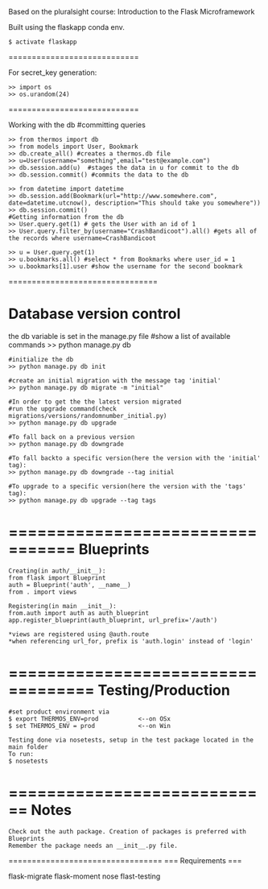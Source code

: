 Based on the pluralsight course: Introduction to the Flask Microframework

Built using the flaskapp conda env.
    
    $ activate flaskapp
============================

For secret_key generation:
    
    >> import os
    >> os.urandom(24)

============================

Working with the db
    #committing queries
    
    >> from thermos import db
    >> from models import User, Bookmark
    >> db.create_all() #creates a thermos.db file
    >> u=User(username="something",email="test@example.com")
    >> db.session.add(u)  #stages the data in u for commit to the db
    >> db.session.commit() #commits the data to the db
    
    >> from datetime import datetime
    >> db.session.add(Bookmark(url="http://www.somewhere.com", date=datetime.utcnow(), description="This should take you somewhere"))
    >> db.session.commit()
    #Getting information from the db
    >> User.query.get(1) # gets the User with an id of 1
    >> User.query.filter_by(username="CrashBandicoot").all() #gets all of the records where username=CrashBandicoot
    
    >> u = User.query.get(1)
    >> u.bookmarks.all() #select * from Bookmarks where user_id = 1
    >> u.bookmarks[1].user #show the username for the second bookmark
================================

Database version control
==========================
the db variable is set in the manage.py file
    #show a list of available commands
    >> python manage.py db
    
    #initialize the db
    >> python manage.py db init
    
    #create an initial migration with the message tag 'initial'
    >> python manage.py db migrate -m "initial"
    
    #In order to get the the latest version migrated
    #run the upgrade command(check migrations/versions/randomnumber_initial.py)
    >> python manage.py db upgrade
    
    #To fall back on a previous version
    >> python manage.py db downgrade
    
    #To fall backto a specific version(here the version with the 'initial' tag):
    >> python manage.py db downgrade --tag initial
    
    #To upgrade to a specific version(here the version with the 'tags' tag):
    >> python manage.py db upgrade --tag tags
    
    
=================================
Blueprints
=================================
    Creating(in auth/__init__):
    from flask import Blueprint
    auth = Blueprint('auth', __name__)
    from . import views
    
    Registering(in main __init__):
    from.auth import auth as auth_blueprint
    app.register_blueprint(auth_blueprint, url_prefix='/auth')
    
    *views are registered using @auth.route
    *when referencing url_for, prefix is 'auth.login' instead of 'login'
    
===================================
Testing/Production
==================================
    
    #set product environment via
    $ export THERMOS_ENV=prod           <--on OSx
    $ set THERMOS_ENV = prod            <--on Win
    
    Testing done via nosetests, setup in the test package located in the main folder
    To run:
    $ nosetests
    
    
    
============================
Notes 
=============================
    
    Check out the auth package. Creation of packages is preferred with Blueprints
    Remember the package needs an __init__.py file.
        
=================================
=== Requirements ===

flask-migrate
flask-moment
nose
flast-testing

